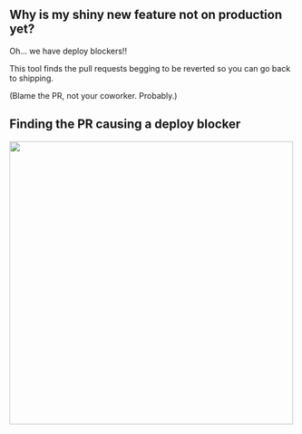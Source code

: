 ## Why is my shiny new feature not on production yet?

Oh... we have deploy blockers!!

This tool finds the pull requests begging to be reverted so you can go back to shipping.


(Blame the PR, not your coworker. Probably.)


## Finding the PR causing a deploy blocker
<img src="https://github.com/user-attachments/assets/c049bc22-b194-45ef-b2c7-1e58bd6a999b" height=500>
